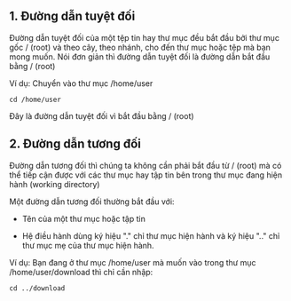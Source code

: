 ## 1. Đường dẫn tuyệt đối

Đường dẫn tuyệt đối của một tệp tin hay thư mục đều bắt đầu bởi thư mục gốc / (root) và theo cây, theo nhánh, cho đến thư mục hoặc tệp mà bạn mong muốn. Nói đơn giản thì đường dẫn tuyệt đối là đường dẫn bắt đầu bằng / (root)

Ví dụ: Chuyển vào thư mục /home/user

``cd /home/user `` 

Đây là đường dẫn tuyệt đối vì bắt đầu bằng / (root)

## 2. Đường dẫn tương đối

Đường dẫn tương đối thì chúng ta không cần phải bắt đầu từ / (root) mà có thể tiếp cận được với các thư mục hay tập tin bên trong thư mục đang hiện hành (working directory)

Một đường dẫn tương đối thường bắt đầu với:

- Tên của một thư mục hoặc tập tin

- Hệ điều hành dùng ký hiệu "." chỉ thư mục hiện hành và ký hiệu ".." chỉ thư mục mẹ của thư mục hiện hành.

Ví dụ: Bạn đang ở thư mục /home/user mà muốn vào trong thư mục /home/user/download thì chỉ cần nhập:

``cd ../download``


